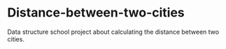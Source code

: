 Distance-between-two-cities
===========================

Data structure school project about calculating the distance between two cities.

